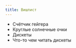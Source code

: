 ```yaml
---
title: Вишлист
---
```


- Счётчик гейгера
- Круглые солнечные очки
- Дискеты
- Что-то чем читать дискеты

